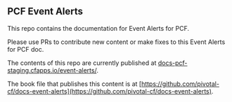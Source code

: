## PCF Event Alerts

This repo contains the documentation for Event Alerts for PCF.

Please use PRs to contribute new content or make fixes to this Event Alerts for PCF doc.

The contents of this repo are currently published at [docs-pcf-staging.cfapps.io/event-alerts/](https://docs-pcf-staging.cfapps.io/event-alerts/).

The book file that publishes this content is at [https://github.com/pivotal-cf/docs-event-alerts](https://github.com/pivotal-cf/docs-event-alerts).
